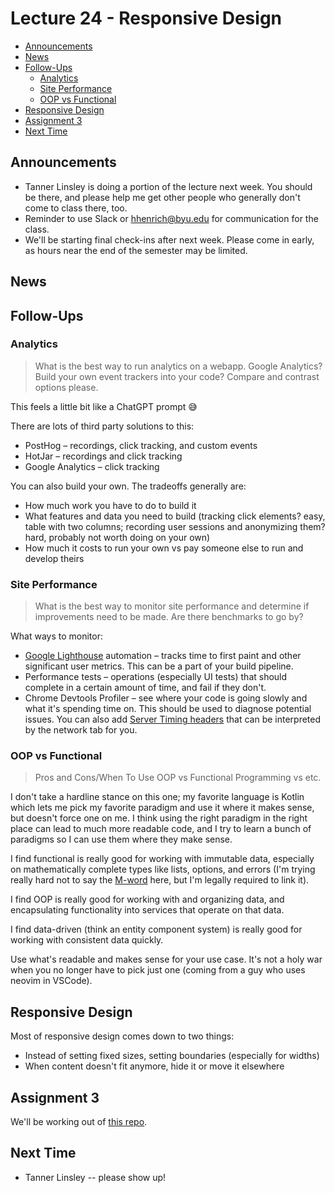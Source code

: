 # Lecture 24 - Responsive Design

<!-- START doctoc generated TOC please keep comment here to allow auto update -->
<!-- DON'T EDIT THIS SECTION, INSTEAD RE-RUN doctoc TO UPDATE -->

- [Announcements](#announcements)
- [News](#news)
- [Follow-Ups](#follow-ups)
  - [Analytics](#analytics)
  - [Site Performance](#site-performance)
  - [OOP vs Functional](#oop-vs-functional)
- [Responsive Design](#responsive-design)
- [Assignment 3](#assignment-3)
- [Next Time](#next-time)

<!-- END doctoc generated TOC please keep comment here to allow auto update -->

## Announcements

- Tanner Linsley is doing a portion of the lecture next week. You should be
  there, and please help me get other people who generally don't come to class
  there, too.
- Reminder to use Slack or hhenrich@byu.edu for communication for the class.
- We'll be starting final check-ins after next week. Please come in early, as
  hours near the end of the semester may be limited.

## News

## Follow-Ups

### Analytics

> What is the best way to run analytics on a webapp. Google Analytics? Build
> your own event trackers into your code? Compare and contrast options please.

This feels a little bit like a ChatGPT prompt 😅

There are lots of third party solutions to this:

- PostHog – recordings, click tracking, and custom events
- HotJar – recordings and click tracking
- Google Analytics – click tracking

You can also build your own. The tradeoffs generally are:

- How much work you have to do to build it
- What features and data you need to build (tracking click elements? easy, table
  with two columns; recording user sessions and anonymizing them? hard, probably
  not worth doing on your own)
- How much it costs to run your own vs pay someone else to run and develop
  theirs

### Site Performance

> What is the best way to monitor site performance and determine if improvements
> need to be made. Are there benchmarks to go by?

What ways to monitor:

- [Google Lighthouse](https://github.com/GoogleChrome/lighthouse) automation –
  tracks time to first paint and other significant user metrics. This can be a
  part of your build pipeline.
- Performance tests – operations (especially UI tests) that should complete in a
  certain amount of time, and fail if they don't.
- Chrome Devtools Profiler – see where your code is going slowly and what it's
  spending time on. This should be used to diagnose potential issues. You can
  also add
  [Server Timing headers](https://ma.ttias.be/server-timings-chrome-devtools/)
  that can be interpreted by the network tab for you.

### OOP vs Functional

> Pros and Cons/When To Use OOP vs Functional Programming vs etc.

I don't take a hardline stance on this one; my favorite language is Kotlin which
lets me pick my favorite paradigm and use it where it makes sense, but doesn't
force one on me. I think using the right paradigm in the right place can lead to
much more readable code, and I try to learn a bunch of paradigms so I can use
them where they make sense.

I find functional is really good for working with immutable data, especially on
mathematically complete types like lists, options, and errors (I'm trying really
hard not to say the
[M-word](<https://en.wikipedia.org/wiki/Monad_(functional_programming)>) here,
but I'm legally required to link it).

I find OOP is really good for working with and organizing data, and
encapsulating functionality into services that operate on that data.

I find data-driven (think an entity component system) is really good for working
with consistent data quickly.

Use what's readable and makes sense for your use case. It's not a holy war when
you no longer have to pick just one (coming from a guy who uses neovim in
VSCode).

## Responsive Design

Most of responsive design comes down to two things:

- Instead of setting fixed sizes, setting boundaries (especially for widths)
- When content doesn't fit anymore, hide it or move it elsewhere

## Assignment 3

We'll be working out of
[this repo](https://github.com/hhenrichsen/blog-data-example).

## Next Time

- Tanner Linsley -- please show up!
